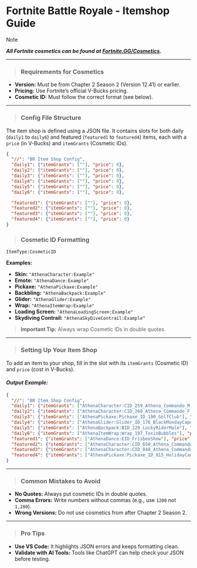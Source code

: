 # Fortnite Battle Royale - Itemshop Guide

> [!NOTE]
> ***All Fortnite cosmetics can be found at [Fortnite.GG/Cosmetics](https://fortnite.gg/cosmetics?game=br&type=outfit&season=1,2,3,4,5,6,7,8,9,10,11,12&sort=oldest).***

---

> ### Requirements for Cosmetics
- **Version:** Must be from Chapter 2 Season 2 (Version 12.41) or earlier.
- **Pricing:** Use Fortnite’s official V-Bucks pricing.
- **Cosmetic ID:** Must follow the correct format (see below).

---

> ### Config File Structure
The item shop is defined using a JSON file. It contains slots for both daily (`daily1` to `daily6`) and featured (`featured1` to `featured4`) items, each with a `price` (in V-Bucks) and `itemGrants` (Cosmetic IDs).

```json
{
  "//": "BR Item Shop Config",
  "daily1": {"itemGrants": [""], "price": 0},
  "daily2": {"itemGrants": [""], "price": 0},
  "daily3": {"itemGrants": [""], "price": 0},
  "daily4": {"itemGrants": [""], "price": 0},
  "daily5": {"itemGrants": [""], "price": 0},
  "daily6": {"itemGrants": [""], "price": 0},

  "featured1": {"itemGrants": [""], "price": 0},
  "featured2": {"itemGrants": [""], "price": 0},
  "featured3": {"itemGrants": [""], "price": 0},
  "featured4": {"itemGrants": [""], "price": 0}
}
```

> ### Cosmetic ID Formatting
```
ItemType:CosmeticID
```
**Examples:**
- **Skin:** `"AthenaCharacter:Example"`
- **Emote:** `"AthenaDance:Example"`
- **Pickaxe:** `"AthenaPickaxe:Example"`
- **Backbling:** `"AthenaBackpack:Example"`
- **Glider:** `"AthenaGlider:Example"`
- **Wrap:** `"AthenaItemWrap:Example"`
- **Loading Screen:** `"AthenaLoadingScreen:Example"`
- **Skydiving Contrail:** `"AthenaSkyDiveContrail:Example"`

> **Important Tip:** Always wrap Cosmetic IDs in double quotes.

---

> ### Setting Up Your Item Shop
To add an item to your shop, fill in the slot with its `itemGrants` (Cosmetic ID) and `price` (cost in V-Bucks).

#### *Output Example:*
```json
{
  "//": "BR Item Shop Config",
  "daily1": {"itemGrants": ["AthenaCharacter:CID_259_Athena_Commando_M_StreetOps"], "price": 1200},
  "daily2": {"itemGrants": ["AthenaCharacter:CID_260_Athena_Commando_F_StreetOps"], "price": 1200},
  "daily3": {"itemGrants": ["AthenaPickaxe:Pickaxe_ID_190_GolfClub"], "price": 500},
  "daily4": {"itemGrants": ["AthenaGlider:Glider_ID_176_BlackMondayCape_4P79K"], "price": 800},
  "daily5": {"itemGrants": ["AthenaBackpack:BID_229_LuckyRiderMale"], "price": 750},
  "daily6": {"itemGrants": ["AthenaItemWrap:Wrap_197_ToxinBubbles"], "price": 250},
  "featured1": {"itemGrants": ["AthenaDance:EID_FrisbeeShow"], "price": 500},
  "featured2": {"itemGrants": ["AthenaCharacter:CID_650_Athena_Commando_F_HolidayPJ_B"], "price": 800},
  "featured3": {"itemGrants": ["AthenaCharacter:CID_048_Athena_Commando_F_HolidayGingerbread"], "price": 1500},
  "featured4": {"itemGrants": ["AthenaPickaxe:Pickaxe_ID_015_HolidayCandyCane"], "price": 1500}
}
```

---

> ### Common Mistakes to Avoid
- **No Quotes:** Always put cosmetic IDs in double quotes.
- **Comma Errors:** Write numbers without commas (e.g., use `1200` not `1,200`).
- **Wrong Versions:** Do not use cosmetics from after Chapter 2 Season 2.

---

> ### Pro Tips
- **Use VS Code:** It highlights JSON errors and keeps formatting clean.
- **Validate with AI Tools:** Tools like ChatGPT can help check your JSON before testing.
